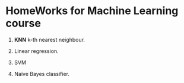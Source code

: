 # HomeWorks for Machine Learning course

1. **KNN** k-th nearest neighbour.

2. Linear regression.

3. SVM

4. Naïve Bayes classifier.
